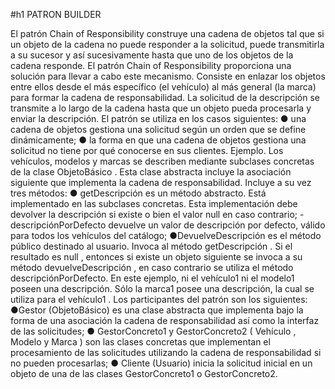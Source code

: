 #h1 PATRON BUILDER 

El  patrón  Chain of Responsibility   construye  una  cadena  de  objetos  tal  que  si  un  objeto  de  la  cadena  no puede responder a la solicitud, puede transmitirla a su sucesor y así sucesivamente hasta que uno de los objetos 
de la cadena responde.
El patrón  Chain of Responsibility  proporciona una solución para llevar a cabo este mecanismo. Consiste en 
enlazar  los  objetos  entre  ellos  desde  el  más  específico  (el  vehículo)  al  más  general  (la  marca)  para formar  la cadena de responsabilidad. La solicitud de la descripción se transmite a lo largo de la cadena hasta que un objeto pueda procesarla y enviar la descripción. 
El patrón se utiliza en los casos siguientes: 
● una cadena de objetos gestiona una solicitud según un orden que se define dinámicamente; 
● la forma en que una cadena de objetos gestiona una solicitud no tiene por qué conocerse en sus clientes. 
Ejemplo.
Los vehículos,  modelos  y  marcas  se  describen  mediante  subclases  concretas  de  la  clase  ObjetoBásico .  Esta  clase abstracta  incluye  la  asociación  siguiente   que  implementa  la  cadena  de  responsabilidad.  Incluye  a  su  vez  tres 
métodos: 
● getDescripción   es  un  método  abstracto.  Está  implementado  en  las  subclases  concretas.  Esta 
implementación debe devolver la descripción si existe o bien el valor  null  en caso contrario; 
-descripciónPorDefecto  devuelve un valor de descripción por defecto, válido para todos los vehículos 
del catálogo; 
●DevuelveDescripción  es el método público destinado al usuario. Invoca al método  getDescripción . Si 
el  resultado  es  null ,  entonces  si  existe  un  objeto  siguiente   se  invoca  a  su  método 
devuelveDescripción , en caso contrario se utiliza el método  descripciónPorDefecto.
En este ejemplo, ni el  vehículo1  ni el  modelo1  poseen una descripción. Sólo la  marca1  posee una descripción, la cual se utiliza para el  vehículo1 .
Los participantes del patrón son los siguientes: 
●Gestor (ObjetoBásico)  es  una  clase  abstracta  que  implementa  bajo  la  forma  de  una  asociación  la 
cadena de responsabilidad así como la interfaz de las solicitudes; 
● GestorConcreto1   y  GestorConcreto2   ( Vehículo ,  Modelo   y  Marca )  son  las  clases  concretas  que 
implementan el procesamiento de las solicitudes utilizando la cadena de responsabilidad si no pueden 
procesarlas; 
● Cliente (Usuario)   inicia  la  solicitud  inicial  en  un  objeto  de  una  de  las  clases  GestorConcreto1   o GestorConcreto2.

